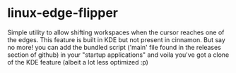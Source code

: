 # linux-edge-flipper

Simple utility to allow shifting workspaces when the cursor reaches one of the edges. This feature is built in KDE but not present in cinnamon. But say no more! you can add the bundled script ('main' file found in the releases section of github) in your "startup applications" and voila you've got a clone of the KDE feature (albeit a lot less optimized :p)



